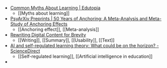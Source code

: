- [Common Myths About Learning | Edutopia](https://www.edutopia.org/article/common-myths-learning)
	- [[Myths about learning]]
- [PsyArXiv Preprints | 50 Years of Anchoring: A Meta-Analysis and Meta-Study of Anchoring Effects](https://psyarxiv.com/teq7k/)
	- [[Anchoring effect]], [[Meta-analysis]]
- [Rewriting Digital Content for Brevity](https://www.nngroup.com/articles/rewriting-content-brevity/)
	- [[Writing]], [[Summary]], [[Usability]], [[Text]]
- [AI and self-regulated learning theory: What could be on the horizon? - ScienceDirect](https://www.sciencedirect.com/science/article/abs/pii/S0747563223002005)
	- [[Self-regulated learning]], [[Artificial intelligence in education]]
-